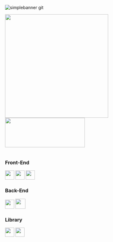 ![simplebanner git](https://github.com/Ana-Caroline-Gouvea/Ana-Caroline-Gouvea/assets/126121435/210c624e-c642-45c5-a4b7-ba993afe4f8d)
<div>
 
 <img width ="340" src="https://github-readme-stats.vercel.app/api?username=Ana-Caroline-Gouvea&theme=midnight-purple&show_icons=true"/>
 <img height="97em" width="263em" src="https://github-readme-stats.vercel.app/api/top-langs/?username=Ana-Caroline-Gouvea&layout=compact&theme=midnight-purple"/>

</div>

<br>

### Front-End

  <div display:flex>
    <img height="30em" width="30em"
 src="https://cdn.jsdelivr.net/gh/devicons/devicon/icons/html5/html5-original.svg" />
    <img height="30em" width="30em"
 src="https://cdn.jsdelivr.net/gh/devicons/devicon/icons/css3/css3-original.svg" />       
    <img height="30em" width="30em"
 src="https://cdn.jsdelivr.net/gh/devicons/devicon/icons/javascript/javascript-original.svg" />
  </div>

  ### Back-End
  
  <div display:flex>
    <img height="30em" width="30em"
 src="https://cdn.jsdelivr.net/gh/devicons/devicon/icons/javascript/javascript-plain.svg" />
   <img height="33em" width="33em"
 src="https://github.com/Ana-Caroline-Gouvea/Ana-Caroline-Gouvea/assets/126121435/3543debf-4146-4b77-ad00-420f4e885de9"
 />
  </div>

  ### Library
  <div display:flex>
   <img height="30em" width="30em"
 src="https://cdn.jsdelivr.net/gh/devicons/devicon/icons/react/react-original.svg" />  
   <img height="30em" width="30em"
  src="https://cdn.jsdelivr.net/gh/devicons/devicon/icons/materialui/materialui-original.svg" />
  </div>  
